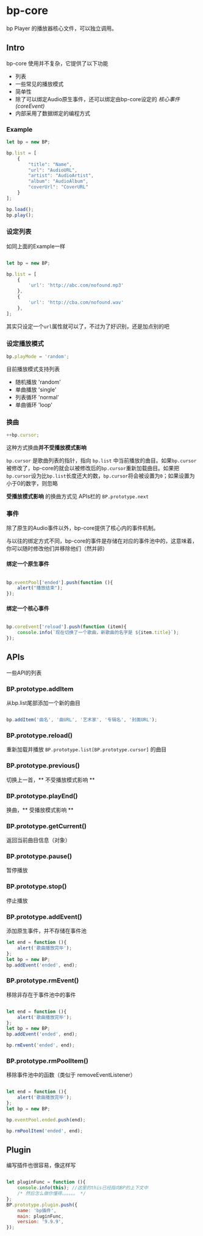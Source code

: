 # bp-core

bp Player 的播放器核心文件，可以独立调用。

## Intro

bp-core 使用并不复杂，它提供了以下功能

 - 列表
 - 一些常见的播放模式
 - 简单性
 - 除了可以绑定Audio原生事件，还可以绑定由bp-core设定的 *核心事件(coreEvent)*
 - 内部采用了数据绑定的编程方式


### Example

```javascript
let bp = new BP;

bp.list = [
	{
		"title": "Name",
		"url": "AudioURL",
		"artist": "AudioArtist",
		"album": "AudioAlbum",
		"coverUrl": "CoverURL"
	}
];

bp.load();
bp.play();

```

### 设定列表

如同上面的Example一样

```javascript

let bp = new BP;

bp.list = [
	{
		'url': 'http://abc.com/nofound.mp3'
	},
	{
		'url': 'http://cba.com/nofound.wav'
	},
];

```

其实只设定一个`url`属性就可以了，不过为了好识别，还是加点别的吧

### 设定播放模式

```javascript
bp.playMode = 'random';

```
目前播放模式支持列表

 - 随机播放 'random'
 - 单曲播放 'single'
 - 列表循环 'normal'
 - 单曲循环 'loop'


### 换曲

```javascript
++bp.cursor;

```
这种方式换曲**并不受播放模式影响**

`bp.cursor` 是歌曲列表的指针，指向 `bp.list` 中当前播放的曲目。如果`bp.cursor`被修改了，bp-core的就会以被修改后的`bp.cursor`重新加载曲目。如果把`bp.cursor`设为比`bp.list`长度还大的数，`bp.cursor`将会被设置为`0`；如果设置为小于0的数字，则忽略

**受播放模式影响** 的换曲方式见 APIs栏的 `BP.prototype.next`

### 事件

除了原生的Audio事件以外，bp-core提供了核心内的事件机制。

与以往的绑定方式不同，bp-core的事件是存储在对应的事件池中的，这意味着，你可以随时修改他们并移除他们（然并卵）

#### 绑定一个原生事件

```javascript

bp.eventPool['ended'].push(function (){
	alert("播放结束");
});

```

#### 绑定一个核心事件

```javascript

bp.coreEvent['reload'].push(function (item){
	console.info(`现在切换了一个歌曲，新歌曲的名字是 ${item.title}`);
});

```

## APIs

一些API的列表

### BP.prototype.addItem

从bp.list尾部添加一个新的曲目

```javascript

bp.addItem('曲名', '曲URL', '艺术家', '专辑名', '封面URL');

```

### BP.prototype.reload()

重新加载并播放 `BP.prototype.list[BP.prototype.cursor]` 的曲目

### BP.prototype.previous()

切换上一首，** 不受播放模式影响 **

### BP.prototype.playEnd()

换曲，** 受播放模式影响 **

### BP.prototype.getCurrent()

返回当前曲目信息（对象）

### BP.prototype.pause()

暂停播放

### BP.prototype.stop()

停止播放

### BP.prototype.addEvent()

添加原生事件，并不存储在事件池

```javascript
let end = function (){
	alert('歌曲播放完毕');
};
let bp = new BP;
bp.addEvent('ended', end);

```

### BP.prototype.rmEvent()

移除非存在于事件池中的事件

```javascript

let end = function (){
	alert('歌曲播放完毕');
};
let bp = new BP;
bp.addEvent('ended', end);

bp.rmEvent('ended', end);

```

### BP.prototype.rmPoolItem()

移除事件池中的函数（类似于 removeEventListener）

```javascript

let end = function (){
	alert('歌曲播放完毕');
};
let bp = new BP;

bp.eventPool.ended.push(end);

bp.rmPoolItem('ended', end);

```

## Plugin

编写插件也很容易，像这样写

```javascript

let pluginFunc = function (){
	console.info(this);	//这里的this已经指向BP的上下文中
	/* 然后怎么做你懂得。。。。。。 */
};
BP.prototype.plugin.push({
	name: 'bp插件',
	main: pluginFunc,
	version: '9.9.9',
});

```
